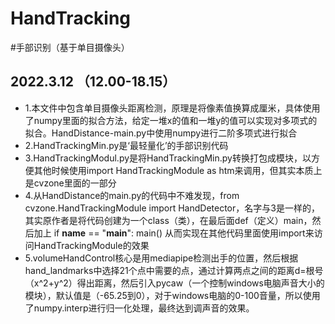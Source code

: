 # HandTracking
#手部识别（基于单目摄像头）

## 2022.3.12 （12.00-18.15）  
* 1.本文件中包含单目摄像头距离检测，原理是将像素值换算成厘米，具体使用了numpy里面的拟合方法，给定一堆x的值和一堆y的值可以实现对多项式的拟合。HandDistance-main.py中使用numpy进行二阶多项式进行拟合
* 2.HandTrackingMin.py是‘最轻量化’的手部识别代码
* 3.HandTrackingModul.py是将HandTrackingMin.py转换打包成模块，以方便其他时候使用import HandTrackingModule as htm来调用，但其实本质上是cvzone里面的一部分
* 4.从HandDistance的main.py的代码中不难发现，from cvzone.HandTrackingModule import HandDetector，名字与3是一样的，其实原作者是将代码创建为一个class（类），在最后面def（定义）main，然后加上
if __name__ == "__main__":
    main()
从而实现在其他代码里面使用import来访问HandTrackingModule的效果
* 5.volumeHandControl核心是用mediapipe检测出手的位置，然后根据hand_landmarks中选择21个点中需要的点，通过计算两点之间的距离d=根号（x^2+y^2）得出距离，然后引入pycaw（一个控制windows电脑声音大小的模块），默认值是（-65.25到0），对于windows电脑的0-100音量，所以使用了numpy.interp进行归一化处理，最终达到调声音的效果。
